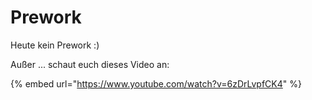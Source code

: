 # Prework

Heute kein Prework :\)

Außer ... schaut euch dieses Video an:

{% embed url="https://www.youtube.com/watch?v=6zDrLvpfCK4" %}



